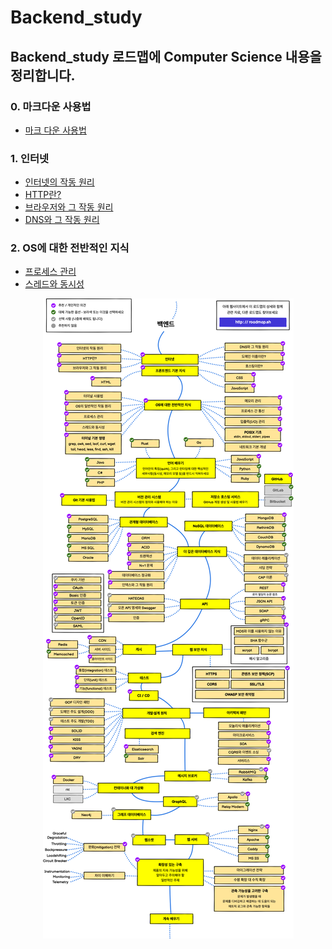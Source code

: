 # Backend_study

## Backend_study 로드맵에 Computer Science 내용을 정리합니다.
### 0. 마크다운 사용법
- <a href="Markdown.md">마크 다운 사용법 </a>
### 1. 인터넷
- <a href="files\Internet\Internet.md">인터넷의 작동 원리</a>
- <a href="files\Internet\Http.md">HTTP란?</a>
- <a href="files\Internet\Browser.md">브라우저와 그 작동 원리</a>
- <a href="files\Internet\Http.md">DNS와 그 작동 원리</a>
### 2. OS에 대한 전반적인 지식
- <a href="files\OS\Process.md">프로세스 관리</a>
- <a href="files\OS\Thread.md">스레드와 동시성</a>


<p align="center">
  <img src="Pictures\Backend_road_map.png">
</p>
